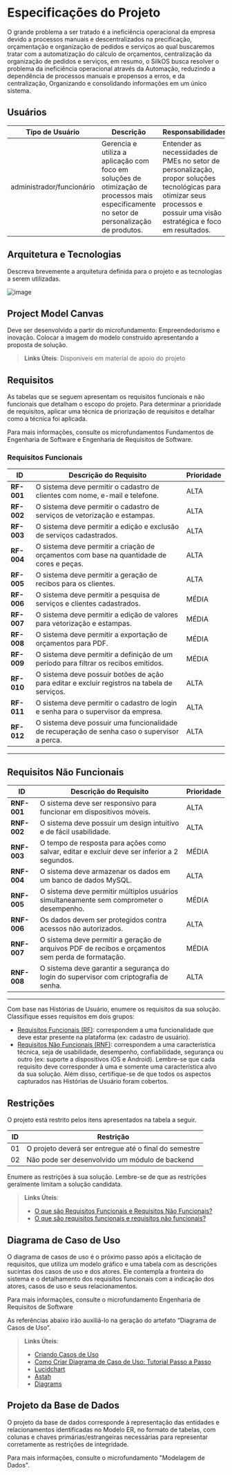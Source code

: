 # Especificações do Projeto

 O grande problema a ser tratado é a ineficiência operacional da empresa devido a processos manuais e descentralizados na precificação, orçamentação e organização de pedidos e serviços ao qual buscaremos tratar com a automatização do cálculo de orçamentos, centralização da organização de pedidos e serviços, em resumo, o SilkOS busca resolver o problema da ineficiência operacional através da Automação, reduzindo a dependência de processos manuais e propensos a erros, e da centralização, Organizando e consolidando informações em um único sistema.

## Usuários
| Tipo de Usuário   | Descrição | Responsabilidades |
|------------------|-----------|------------------|
| administrador/funcionário | Gerencia e utiliza a aplicação com foco em soluções de otimização de processos mais especificamente no setor de personalização de produtos. | Entender as necessidades de PMEs no setor de personalização, propor soluções tecnológicas para otimizar seus processos e possuir uma visão estratégica e foco em resultados. |

## Arquitetura e Tecnologias

Descreva brevemente a arquitetura definida para o projeto e as tecnologias a serem utilizadas. 

![image](https://github.com/user-attachments/assets/1fcc6f15-48c0-4880-af6d-a72ccdd0a46c)

## Project Model Canvas

Deve ser desenvolvido a partir do microfundamento: Empreendedorismo e inovação.
Colocar a imagem do modelo construído apresentando a proposta de solução.

> **Links Úteis**:
> Disponíveis em material de apoio do projeto

## Requisitos

As tabelas que se seguem apresentam os requisitos funcionais e não funcionais que detalham o escopo do projeto. Para determinar a prioridade de requisitos, aplicar uma técnica de priorização de requisitos e detalhar como a técnica foi aplicada.

Para mais informações, consulte os microfundamentos Fundamentos de Engenharia de Software e Engenharia de Requisitos de Software. 

### Requisitos Funcionais


| ID       | Descrição do Requisito                                                   | Prioridade |
|----------|---------------------------------------------------------------------------|------------|
| **RF-001** | O sistema deve permitir o cadastro de clientes com nome, e-mail e telefone. | ALTA |
| **RF-002** | O sistema deve permitir o cadastro de serviços de vetorização e estampas. | ALTA |
| **RF-003** | O sistema deve permitir a edição e exclusão de serviços cadastrados. | ALTA |
| **RF-004** | O sistema deve permitir a criação de orçamentos com base na quantidade de cores e peças. | ALTA |
| **RF-005** | O sistema deve permitir a geração de recibos para os clientes. | ALTA |
| **RF-006** | O sistema deve permitir a pesquisa de serviços e clientes cadastrados. | MÉDIA |
| **RF-007** | O sistema deve permitir a edição de valores para vetorização e estampas. | MÉDIA |
| **RF-008** | O sistema deve permitir a exportação de orçamentos para PDF. | MÉDIA |
| **RF-009** | O sistema deve permitir a definição de um período para filtrar os recibos emitidos. | MÉDIA |
| **RF-010** | O sistema deve possuir botões de ação para editar e excluir registros na tabela de serviços. | ALTA |
| **RF-011** | O sistema deve permitir o cadastro de login e senha para o supervisor da empresa. | ALTA |
| **RF-012** | O sistema deve possuir uma funcionalidade de recuperação de senha caso o supervisor a perca. | ALTA |

---

## **Requisitos Não Funcionais**

| ID       | Descrição do Requisito                                                  | Prioridade |
|----------|--------------------------------------------------------------------------|------------|
| **RNF-001** | O sistema deve ser responsivo para funcionar em dispositivos móveis. | ALTA |
| **RNF-002** | O sistema deve possuir um design intuitivo e de fácil usabilidade. | ALTA |
| **RNF-003** | O tempo de resposta para ações como salvar, editar e excluir deve ser inferior a 2 segundos. | MÉDIA |
| **RNF-004** | O sistema deve armazenar os dados em um banco de dados MySQL. | ALTA |
| **RNF-005** | O sistema deve permitir múltiplos usuários simultaneamente sem comprometer o desempenho. | MÉDIA |
| **RNF-006** | Os dados devem ser protegidos contra acessos não autorizados. | ALTA |
| **RNF-007** | O sistema deve permitir a geração de arquivos PDF de recibos e orçamentos sem perda de formatação. | MÉDIA |
| **RNF-008** | O sistema deve garantir a segurança do login do supervisor com criptografia de senha. | ALTA |

---



Com base nas Histórias de Usuário, enumere os requisitos da sua solução. Classifique esses requisitos em dois grupos:

- [Requisitos Funcionais
 (RF)](https://pt.wikipedia.org/wiki/Requisito_funcional):
 correspondem a uma funcionalidade que deve estar presente na
  plataforma (ex: cadastro de usuário).
- [Requisitos Não Funcionais
  (RNF)](https://pt.wikipedia.org/wiki/Requisito_n%C3%A3o_funcional):
  correspondem a uma característica técnica, seja de usabilidade,
  desempenho, confiabilidade, segurança ou outro (ex: suporte a
  dispositivos iOS e Android).
Lembre-se que cada requisito deve corresponder à uma e somente uma
característica alvo da sua solução. Além disso, certifique-se de que
todos os aspectos capturados nas Histórias de Usuário foram cobertos.

## Restrições

O projeto está restrito pelos itens apresentados na tabela a seguir.

|ID| Restrição                                             |
|--|-------------------------------------------------------|
|01| O projeto deverá ser entregue até o final do semestre |
|02| Não pode ser desenvolvido um módulo de backend        |

Enumere as restrições à sua solução. Lembre-se de que as restrições geralmente limitam a solução candidata.

> **Links Úteis**:
> - [O que são Requisitos Funcionais e Requisitos Não Funcionais?](https://codificar.com.br/requisitos-funcionais-nao-funcionais/)
> - [O que são requisitos funcionais e requisitos não funcionais?](https://analisederequisitos.com.br/requisitos-funcionais-e-requisitos-nao-funcionais-o-que-sao/)

## Diagrama de Caso de Uso

O diagrama de casos de uso é o próximo passo após a elicitação de requisitos, que utiliza um modelo gráfico e uma tabela com as descrições sucintas dos casos de uso e dos atores. Ele contempla a fronteira do sistema e o detalhamento dos requisitos funcionais com a indicação dos atores, casos de uso e seus relacionamentos. 

Para mais informações, consulte o microfundamento Engenharia de Requisitos de Software 

As referências abaixo irão auxiliá-lo na geração do artefato “Diagrama de Casos de Uso”.

> **Links Úteis**:
> - [Criando Casos de Uso](https://www.ibm.com/docs/pt-br/elm/6.0?topic=requirements-creating-use-cases)
> - [Como Criar Diagrama de Caso de Uso: Tutorial Passo a Passo](https://gitmind.com/pt/fazer-diagrama-de-caso-uso.html/)
> - [Lucidchart](https://www.lucidchart.com/)
> - [Astah](https://astah.net/)
> - [Diagrams](https://app.diagrams.net/)

## Projeto da Base de Dados

O projeto da base de dados corresponde à representação das entidades e relacionamentos identificadas no Modelo ER, no formato de tabelas, com colunas e chaves primárias/estrangeiras necessárias para representar corretamente as restrições de integridade.
 
Para mais informações, consulte o microfundamento "Modelagem de Dados".

